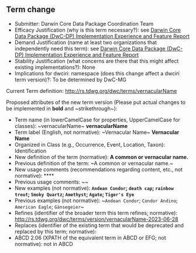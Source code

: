 ## Term change

* Submitter: Darwin Core Data Package Coordination Team
* Efficacy Justification (why is this term necessary?): see [Darwin Core Data Package (DwC-DP) Implementation Experience and Feature Report](https://gbif.github.io/dwc-dp/docs/dwc_dp_implementation_feature_reports.pdf)
* Demand Justification (name at least two organizations that independently need this term): see [Darwin Core Data Package (DwC-DP) Implementation Experience and Feature Report](https://gbif.github.io/dwc-dp/docs/dwc_dp_implementation_feature_reports.pdf)
* Stability Justification (what concerns are there that this might affect existing implementations?): None
* Implications for dwciri: namespace (does this change affect a dwciri term version)?: To be determined by DwC-MG

Current Term definition: http://rs.tdwg.org/dwc/terms/vernacularName

Proposed attributes of the new term version (Please put actual changes to be implemented in **bold** and ~strikethrough~):

* Term name (in lowerCamelCase for properties, UpperCamelCase for classes): ~vernacularName~ **vernacularName**
* Term label (English, not normative): ~Vernacular Name~ **Vernacular Name**
* Organized in Class (e.g., Occurrence, Event, Location, Taxon): Identification
* New definition of the term (normative): **A common or vernacular name.**
* Previous definition of the term: ~A common or vernacular name.~
* New usage comments (recommendations regarding content, etc., not normative): **** 
* Previous usage comments: ~~
* New examples (not normative): **`Andean Condor`; `death cap`; `rainbow trout`; `Smoky Quartz`; `Amethyst`; `Agate`; `Tiger's Eye`**
* Previous examples (not normative): ~`Andean Condor`; `Condor Andino`; `American Eagle`; `Gänsegeier`~
* Refines (identifier of the broader term this term refines; normative): http://rs.tdwg.org/dwc/terms/version/vernacularName-2023-06-28
* Replaces (identifier of the existing term that would be deprecated and replaced by this term; normative): 
* ABCD 2.06 (XPATH of the equivalent term in ABCD or EFG; not normative): not in ABCD
